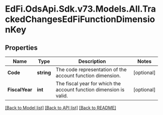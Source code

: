 # EdFi.OdsApi.Sdk.v73.Models.All.TrackedChangesEdFiFunctionDimensionKey

## Properties

Name | Type | Description | Notes
------------ | ------------- | ------------- | -------------
**Code** | **string** | The code representation of the account function dimension. | [optional] 
**FiscalYear** | **int** | The fiscal year for which the account function dimension is valid. | [optional] 

[[Back to Model list]](../../README.md#documentation-for-models) [[Back to API list]](../../README.md#documentation-for-api-endpoints) [[Back to README]](../../README.md)

